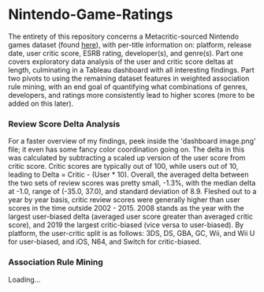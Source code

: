 # Nintendo-Game-Ratings

The entirety of this repository concerns a Metacritic-sourced Nintendo games dataset (found [here](https://github.com/yaylinda/nintendo-games-ratings)), with per-title information on: platform, release date, user critic score, ESRB rating, developer(s), and genre(s). Part one covers exploratory data analysis of the user and critic score deltas at length, culminating in a Tableau dashboard with all interesting findings. Part two pivots to using the remaining dataset features in weighted association rule mining, with an end goal of quantifying what combinations of genres, developers, and ratings more consistently lead to higher scores (more to be added on this later).

### Review Score Delta Analysis

For a faster overview of my findings, peek inside the 'dashboard image.png' file; it even has some fancy color coordination going on. The delta in this was calculated by subtracting a scaled up version of the user score from critic score. Critic scores are typically out of 100, while users out of 10, leading to Delta = Critic - (User * 10). Overall, the averaged delta between the two sets of review scores was pretty small, -1.3%, with the median delta at -1.0, range of (-35.0, 37.0), and standard deviation of 8.9.
Fleshed out to a year by year basis, critic review scores were generally higher than user scores in the time outside 2002 - 2015. 2008 stands as the year with the largest user-biased delta (averaged user score greater than averaged critic score), and 2019 the largest critic-biased (vice versa to user-biased). By platform, the user-critic split is as follows: 3DS, DS, GBA, GC, Wii, and Wii U for user-biased, and iOS, N64, and Switch for critic-biased.

### Association Rule Mining

Loading...
